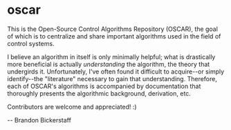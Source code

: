 # oscar
This is the Open-Source Control Algorithms Repository (OSCAR), the goal of which is to centralize and share important algorithms used in the field of control systems.

I believe an algorithm in itself is only minimally helpful; what is drastically more beneficial is actually *understanding* the algorithm, the theory that undergirds it. Unfortunately, I've often found it difficult to acquire--or simply identify--the "literature" necessary to gain that understanding. Therefore, each of OSCAR's algorithms is accompanied by documentation that thoroughly presents the algorithmic background, derivation, etc.

Contributors are welcome and appreciated! :)

-- Brandon Bickerstaff

